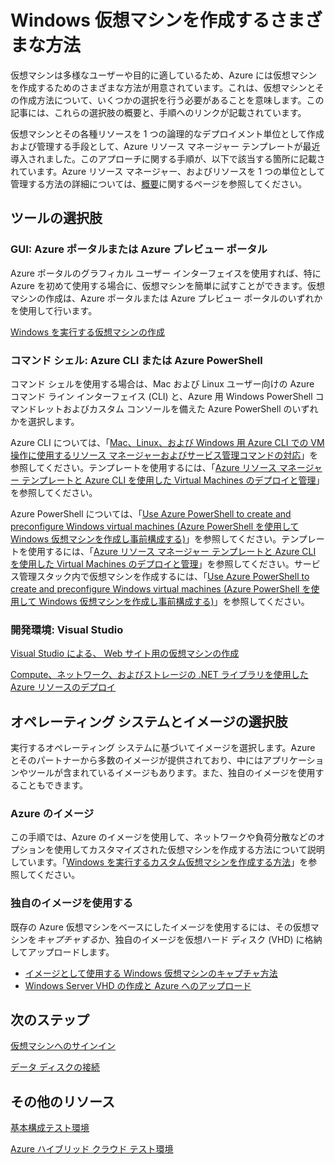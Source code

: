 <properties
	pageTitle="Windows 仮想マシンを作成するさまざまな方法"
	description="Windows 仮想マシンを作成するさまざまな方法を紹介し、手順へのリンクを提供します。"
	services="virtual-machines"
	documentationCenter=""
	authors="cynthn"
	manager="timlt"
	editor=""
	tags="azure-resource-manager,azure-service-management"/>

<tags
	ms.service="virtual-machines"
	ms.devlang="na"
	ms.topic="index-page"
	ms.tgt_pltfrm="vm-windows"
	ms.workload="infrastructure-services"
	ms.date="09/15/2015"
	ms.author="cynthn"/>

# Windows 仮想マシンを作成するさまざまな方法

仮想マシンは多様なユーザーや目的に適しているため、Azure には仮想マシンを作成するためのさまざまな方法が用意されています。これは、仮想マシンとその作成方法について、いくつかの選択を行う必要があることを意味します。この記事には、これらの選択肢の概要と、手順へのリンクが記載されています。

仮想マシンとその各種リソースを 1 つの論理的なデプロイメント単位として作成および管理する手段として、Azure リソース マネージャー テンプレートが最近導入されました。このアプローチに関する手順が、以下で該当する箇所に記載されています。Azure リソース マネージャー、およびリソースを 1 つの単位として管理する方法の詳細については、[概要][]に関するページを参照してください。

## ツールの選択肢

### GUI: Azure ポータルまたは Azure プレビュー ポータル

Azure ポータルのグラフィカル ユーザー インターフェイスを使用すれば、特に Azure を初めて使用する場合に、仮想マシンを簡単に試すことができます。仮想マシンの作成は、Azure ポータルまたは Azure プレビュー ポータルのいずれかを使用して行います。

[Windows を実行する仮想マシンの作成][]

### コマンド シェル: Azure CLI または Azure PowerShell

コマンド シェルを使用する場合は、Mac および Linux ユーザー向けの Azure コマンド ライン インターフェイス (CLI) と、Azure 用 Windows PowerShell コマンドレットおよびカスタム コンソールを備えた Azure PowerShell のいずれかを選択します。

Azure CLI については、「[Mac、Linux、および Windows 用 Azure CLI での VM 操作に使用するリソース マネージャーおよびサービス管理コマンドの対応][]」を参照してください。テンプレートを使用するには、「[Azure リソース マネージャー テンプレートと Azure CLI を使用した Virtual Machines のデプロイと管理][]」を参照してください。

Azure PowerShell については、「[Use Azure PowerShell to create and preconfigure Windows virtual machines (Azure PowerShell を使用して Windows 仮想マシンを作成し事前構成する)][]」を参照してください。テンプレートを使用するには、「[Azure リソース マネージャー テンプレートと Azure CLI を使用した Virtual Machines のデプロイと管理][]」を参照してください。サービス管理スタック内で仮想マシンを作成するには、「[Use Azure PowerShell to create and preconfigure Windows virtual machines (Azure PowerShell を使用して Windows 仮想マシンを作成し事前構成する)][]」を参照してください。

### 開発環境: Visual Studio

[Visual Studio による、 Web サイト用の仮想マシンの作成][]

[Compute、ネットワーク、およびストレージの .NET ライブラリを使用した Azure リソースのデプロイ][]

## オペレーティング システムとイメージの選択肢

実行するオペレーティング システムに基づいてイメージを選択します。Azure とそのパートナーから多数のイメージが提供されており、中にはアプリケーションやツールが含まれているイメージもあります。また、独自のイメージを使用することもできます。

### Azure のイメージ

この手順では、Azure のイメージを使用して、ネットワークや負荷分散などのオプションを使用してカスタマイズされた仮想マシンを作成する方法について説明しています。「[Windows を実行するカスタム仮想マシンを作成する方法][]」を参照してください。

### 独自のイメージを使用する

既存の Azure 仮想マシンをベースにしたイメージを使用するには、その仮想マシンを*キャプチャする*か、独自のイメージを仮想ハード ディスク (VHD) に格納してアップロードします。

- [イメージとして使用する Windows 仮想マシンのキャプチャ方法][]
- [Windows Server VHD の作成と Azure へのアップロード][]

## 次のステップ

[仮想マシンへのサインイン][]

[データ ディスクの接続][]

## その他のリソース
[基本構成テスト環境][]

[Azure ハイブリッド クラウド テスト環境][]

<!-- LINKS -->
[概要]: ../resource-group-overview.md

[Windows を実行する仮想マシンの作成]: virtual-machines-windows-tutorial.md

[Mac、Linux、および Windows 用 Azure CLI での VM 操作に使用するリソース マネージャーおよびサービス管理コマンドの対応]: xplat-cli-azure-manage-vm-asm-arm.md
[Azure リソース マネージャー テンプレートと Azure CLI を使用した Virtual Machines のデプロイと管理]: virtual-machines-deploy-rmtemplates-azure-cli.md
[Create and preconfigure a Windows virtual machine with Resource Manager and Azure PowerShell]: virtual-machines-ps-create-preconfigure-windows-resource-manager-vms.md
[Azure リソース マネージャー テンプレートと Azure CLI を使用した Virtual Machines のデプロイと管理]: virtual-machines-deploy-rmtemplates-powershell.md
[Use Azure PowerShell to create and preconfigure Windows virtual machines (Azure PowerShell を使用して Windows 仮想マシンを作成し事前構成する)]: virtual-machines-ps-create-preconfigure-windows-vms.md
[Windows を実行するカスタム仮想マシンを作成する方法]: virtual-machines-windows-create-custom.md

[イメージとして使用する Windows 仮想マシンのキャプチャ方法]: virtual-machines-capture-image-windows-server.md

[Windows Server VHD の作成と Azure へのアップロード]: virtual-machines-create-upload-vhd-windows-server.md


[Visual Studio による、 Web サイト用の仮想マシンの作成]: virtual-machines-dotnet-create-visual-studio-powershell.md
[Compute、ネットワーク、およびストレージの .NET ライブラリを使用した Azure リソースのデプロイ]: virtual-machines-arm-deployment.md

[仮想マシンへのサインイン]: virtual-machines-log-on-windows-server.md

[データ ディスクの接続]: storage-windows-attach-disk.md

[基本構成テスト環境]: virtual-machines-base-configuration-test-environment.md

[Azure ハイブリッド クラウド テスト環境]: virtual-machines-hybrid-cloud-test-environments.md

<!---HONumber=Sept15_HO3-->